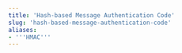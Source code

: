 ```yaml
---
title: 'Hash-based Message Authentication Code'
slug: 'hash-based-message-authentication-code'
aliases:
- '''HMAC'''
---
```


